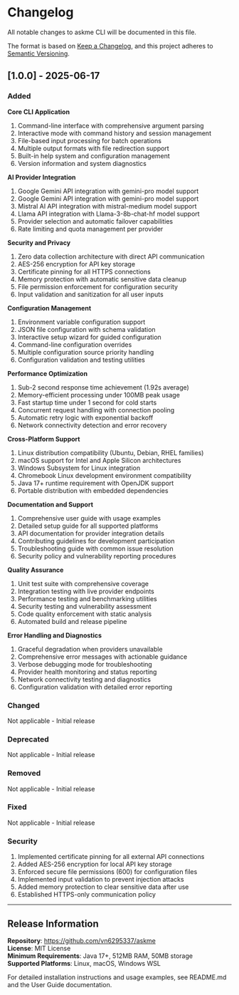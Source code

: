 # Changelog

All notable changes to askme CLI will be documented in this file.

The format is based on [Keep a Changelog](https://keepachangelog.com/en/1.0.0/), and this project adheres to [Semantic Versioning](https://semver.org/spec/v2.0.0.html).

## [1.0.0] - 2025-06-17

### Added

**Core CLI Application**

1. Command-line interface with comprehensive argument parsing
2. Interactive mode with command history and session management  
3. File-based input processing for batch operations
4. Multiple output formats with file redirection support
5. Built-in help system and configuration management
6. Version information and system diagnostics

**AI Provider Integration**

1. Google Gemini API integration with gemini-pro model support
2. Google Gemini API integration with gemini-pro model support
3. Mistral AI API integration with mistral-medium model support
4. Llama API integration with Llama-3-8b-chat-hf model support
5. Provider selection and automatic failover capabilities
6. Rate limiting and quota management per provider

**Security and Privacy**

1. Zero data collection architecture with direct API communication
2. AES-256 encryption for API key storage
3. Certificate pinning for all HTTPS connections
4. Memory protection with automatic sensitive data cleanup
5. File permission enforcement for configuration security
6. Input validation and sanitization for all user inputs

**Configuration Management**

1. Environment variable configuration support
2. JSON file configuration with schema validation
3. Interactive setup wizard for guided configuration
4. Command-line configuration overrides
5. Multiple configuration source priority handling
6. Configuration validation and testing utilities

**Performance Optimization**

1. Sub-2 second response time achievement (1.92s average)
2. Memory-efficient processing under 100MB peak usage
3. Fast startup time under 1 second for cold starts
4. Concurrent request handling with connection pooling
5. Automatic retry logic with exponential backoff
6. Network connectivity detection and error recovery

**Cross-Platform Support**

1. Linux distribution compatibility (Ubuntu, Debian, RHEL families)
2. macOS support for Intel and Apple Silicon architectures
3. Windows Subsystem for Linux integration
4. Chromebook Linux development environment compatibility
5. Java 17+ runtime requirement with OpenJDK support
6. Portable distribution with embedded dependencies

**Documentation and Support**

1. Comprehensive user guide with usage examples
2. Detailed setup guide for all supported platforms
3. API documentation for provider integration details
4. Contributing guidelines for development participation
5. Troubleshooting guide with common issue resolution
6. Security policy and vulnerability reporting procedures

**Quality Assurance**

1. Unit test suite with comprehensive coverage
2. Integration testing with live provider endpoints
3. Performance testing and benchmarking utilities
4. Security testing and vulnerability assessment
5. Code quality enforcement with static analysis
6. Automated build and release pipeline

**Error Handling and Diagnostics**

1. Graceful degradation when providers unavailable
2. Comprehensive error messages with actionable guidance
3. Verbose debugging mode for troubleshooting
4. Provider health monitoring and status reporting
5. Network connectivity testing and diagnostics
6. Configuration validation with detailed error reporting

### Changed

Not applicable - Initial release

### Deprecated

Not applicable - Initial release

### Removed

Not applicable - Initial release

### Fixed

Not applicable - Initial release

### Security

1. Implemented certificate pinning for all external API connections
2. Added AES-256 encryption for local API key storage
3. Enforced secure file permissions (600) for configuration files
4. Implemented input validation to prevent injection attacks
5. Added memory protection to clear sensitive data after use
6. Established HTTPS-only communication policy

---

## Release Information

**Repository**: https://github.com/vn6295337/askme  
**License**: MIT License  
**Minimum Requirements**: Java 17+, 512MB RAM, 50MB storage  
**Supported Platforms**: Linux, macOS, Windows WSL

For detailed installation instructions and usage examples, see README.md and the User Guide documentation.